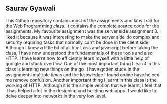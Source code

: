 ## Saurav Gyawali
This Github repository contains most of the assignments and labs I did for the Web Programming class. It contains the complete source code for the assignments.
My favourite assignment was the server side assignment 3. I liked it because it was interesting to make the server side do complex and security requiring tasks that normally can't be done in the client side.
Although I knew a little bit of all html, css and javascript before taking the class, I have now understood the fundamentals of these tools and also HTTP. I have learnt how to efficiently learn myself with a little help of goolgle and stack overflow.
One of the most important thing I learnt in this class is learning new things on the go. I have gotten stuck in the assignments multiple times and the knowledge I found online have helped me remove confusion. Another important thing I learnt in this class is the working of HTTP. Although it is the simple version that we learnt, I feel that it has helped a lot in the designing and building web apps.
I would like to delve deeper into networks in the very low level.
